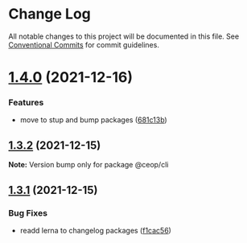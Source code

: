 # Change Log

All notable changes to this project will be documented in this file.
See [Conventional Commits](https://conventionalcommits.org) for commit guidelines.

# [1.4.0](https://github.com/ceopaludetto/ceop/compare/@ceop/cli@1.3.2...@ceop/cli@1.4.0) (2021-12-16)


### Features

* move to stup and bump packages ([681c13b](https://github.com/ceopaludetto/ceop/commit/681c13b116090d198ad293ebecc7ea8f122f9dae))





## [1.3.2](https://github.com/ceopaludetto/ceop/compare/@ceop/cli@1.3.1...@ceop/cli@1.3.2) (2021-12-15)

**Note:** Version bump only for package @ceop/cli





## [1.3.1](https://github.com/ceopaludetto/ceop/compare/@ceop/cli@1.2.14...@ceop/cli@1.3.1) (2021-12-15)


### Bug Fixes

* readd lerna to changelog packages ([f1cac56](https://github.com/ceopaludetto/ceop/commit/f1cac5683ac7b3ecf9db0a3bcd0148a4f5ce6eea))
